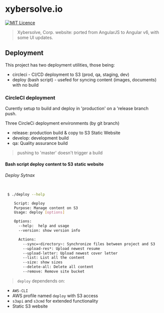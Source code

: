 # xybersolve.io
[![MIT Licence](https://badges.frapsoft.com/os/mit/mit.svg?v=103)](https://opensource.org/licenses/mit-license.php)

> Xybersolve, Corp. website: ported from AngularJS to Angular v6, with some UI updates.

## Deployment
This project has two deployment utilities, those being:
* circleci - CI/CD deployment to S3 (prod, qa, staging, dev)
* deploy (bash script) - usefed for syncing content (images, documents) with no build

### CircleCI deployment
Curently setup to build and deploy in 'production' on a 'release branch push.

Three CircleCi deployment environments (by git branch)
* release: production build & copy to S3 Static Website 
* develop: development build
* qa: Quality assurance build

> pushing to 'master' doesn't trigger a build

#### Bash script deploy content to S3 static website
###### Deploy Sytnax

```sh

 $ ./deploy --help

    Script: deploy
    Purpose: Manage content on S3
    Usage: deploy [options]

    Options:
      --help:  help and usage
      --version: show version info

      Actions:
        --sync=<directory>: Synchronize files between project and S3
        --upload-res*: Upload newest resume
        --upload-letter: Upload newest cover letter
        --list: List all the content
        --size: show sizes
        --delete-all: Delete all content
        --remove: Remove site bucket
```

> `deploy` dependends on:

* `AWS-CLI`
* AWS profile named `deploy` with S3 access
* `s3api` and `s3cmd` for extended functionality
* Static S3 website

